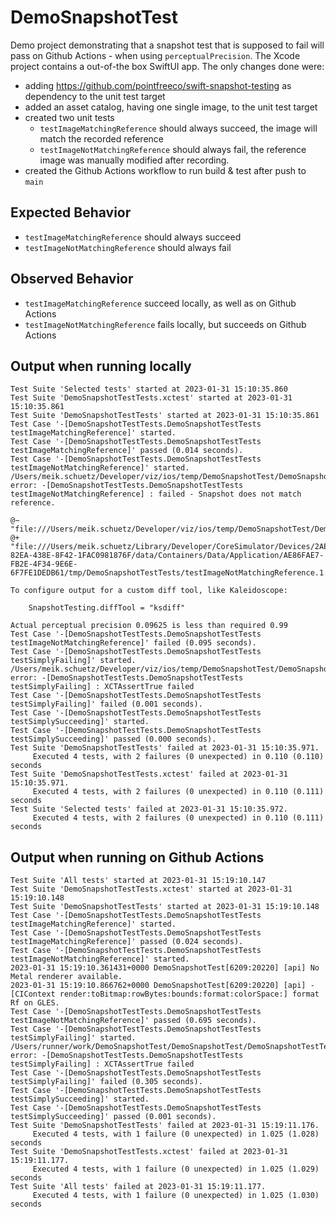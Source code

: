 # DemoSnapshotTest

Demo project demonstrating that a snapshot test that is supposed to fail will pass on Github Actions - when using `perceptualPrecision`. The Xcode project contains a out-of-the box SwiftUI app. The only changes done were:

- adding https://github.com/pointfreeco/swift-snapshot-testing as dependency to the unit test target
- added an asset catalog, having one single image, to the unit test target
- created two unit tests
  - `testImageMatchingReference` should always succeed, the image will match the recorded reference
  - `testImageNotMatchingReference` should always fail, the reference image was manually modified after recording.
- created the Github Actions workflow to run build & test after push to `main`

## Expected Behavior
- `testImageMatchingReference` should always succeed
- `testImageNotMatchingReference` should always fail

## Observed Behavior 
- `testImageMatchingReference` succeed locally, as well as on Github Actions
- `testImageNotMatchingReference` fails locally, but succeeds on Github Actions

## Output when running locally
```
Test Suite 'Selected tests' started at 2023-01-31 15:10:35.860
Test Suite 'DemoSnapshotTestTests.xctest' started at 2023-01-31 15:10:35.861
Test Suite 'DemoSnapshotTestTests' started at 2023-01-31 15:10:35.861
Test Case '-[DemoSnapshotTestTests.DemoSnapshotTestTests testImageMatchingReference]' started.
Test Case '-[DemoSnapshotTestTests.DemoSnapshotTestTests testImageMatchingReference]' passed (0.014 seconds).
Test Case '-[DemoSnapshotTestTests.DemoSnapshotTestTests testImageNotMatchingReference]' started.
/Users/meik.schuetz/Developer/viz/ios/temp/DemoSnapshotTest/DemoSnapshotTestTests/DemoSnapshotTestTests.swift:26: error: -[DemoSnapshotTestTests.DemoSnapshotTestTests testImageNotMatchingReference] : failed - Snapshot does not match reference.

@−
"file:///Users/meik.schuetz/Developer/viz/ios/temp/DemoSnapshotTest/DemoSnapshotTestTests/__Snapshots__/DemoSnapshotTestTests/testImageNotMatchingReference.1.png"
@+
"file:///Users/meik.schuetz/Library/Developer/CoreSimulator/Devices/2AEB7311-82EA-438E-8F42-1FAC0981876F/data/Containers/Data/Application/AE86FAE7-FB2E-4F34-9E6E-6F7FE1DEDB61/tmp/DemoSnapshotTestTests/testImageNotMatchingReference.1.png"

To configure output for a custom diff tool, like Kaleidoscope:

    SnapshotTesting.diffTool = "ksdiff"

Actual perceptual precision 0.09625 is less than required 0.99
Test Case '-[DemoSnapshotTestTests.DemoSnapshotTestTests testImageNotMatchingReference]' failed (0.095 seconds).
Test Case '-[DemoSnapshotTestTests.DemoSnapshotTestTests testSimplyFailing]' started.
/Users/meik.schuetz/Developer/viz/ios/temp/DemoSnapshotTest/DemoSnapshotTestTests/DemoSnapshotTestTests.swift:38: error: -[DemoSnapshotTestTests.DemoSnapshotTestTests testSimplyFailing] : XCTAssertTrue failed
Test Case '-[DemoSnapshotTestTests.DemoSnapshotTestTests testSimplyFailing]' failed (0.001 seconds).
Test Case '-[DemoSnapshotTestTests.DemoSnapshotTestTests testSimplySucceeding]' started.
Test Case '-[DemoSnapshotTestTests.DemoSnapshotTestTests testSimplySucceeding]' passed (0.000 seconds).
Test Suite 'DemoSnapshotTestTests' failed at 2023-01-31 15:10:35.971.
	 Executed 4 tests, with 2 failures (0 unexpected) in 0.110 (0.110) seconds
Test Suite 'DemoSnapshotTestTests.xctest' failed at 2023-01-31 15:10:35.971.
	 Executed 4 tests, with 2 failures (0 unexpected) in 0.110 (0.111) seconds
Test Suite 'Selected tests' failed at 2023-01-31 15:10:35.972.
	 Executed 4 tests, with 2 failures (0 unexpected) in 0.110 (0.111) seconds
```

## Output when running on Github Actions
```
Test Suite 'All tests' started at 2023-01-31 15:19:10.147
Test Suite 'DemoSnapshotTestTests.xctest' started at 2023-01-31 15:19:10.148
Test Suite 'DemoSnapshotTestTests' started at 2023-01-31 15:19:10.148
Test Case '-[DemoSnapshotTestTests.DemoSnapshotTestTests testImageMatchingReference]' started.
Test Case '-[DemoSnapshotTestTests.DemoSnapshotTestTests testImageMatchingReference]' passed (0.024 seconds).
Test Case '-[DemoSnapshotTestTests.DemoSnapshotTestTests testImageNotMatchingReference]' started.
2023-01-31 15:19:10.361431+0000 DemoSnapshotTest[6209:20220] [api] No Metal renderer available.
2023-01-31 15:19:10.866762+0000 DemoSnapshotTest[6209:20220] [api] -[CIContext render:toBitmap:rowBytes:bounds:format:colorSpace:] format Rf on GLES.
Test Case '-[DemoSnapshotTestTests.DemoSnapshotTestTests testImageNotMatchingReference]' passed (0.695 seconds).
Test Case '-[DemoSnapshotTestTests.DemoSnapshotTestTests testSimplyFailing]' started.
/Users/runner/work/DemoSnapshotTest/DemoSnapshotTest/DemoSnapshotTestTests/DemoSnapshotTestTests.swift:38: error: -[DemoSnapshotTestTests.DemoSnapshotTestTests testSimplyFailing] : XCTAssertTrue failed
Test Case '-[DemoSnapshotTestTests.DemoSnapshotTestTests testSimplyFailing]' failed (0.305 seconds).
Test Case '-[DemoSnapshotTestTests.DemoSnapshotTestTests testSimplySucceeding]' started.
Test Case '-[DemoSnapshotTestTests.DemoSnapshotTestTests testSimplySucceeding]' passed (0.001 seconds).
Test Suite 'DemoSnapshotTestTests' failed at 2023-01-31 15:19:11.176.
	 Executed 4 tests, with 1 failure (0 unexpected) in 1.025 (1.028) seconds
Test Suite 'DemoSnapshotTestTests.xctest' failed at 2023-01-31 15:19:11.177.
	 Executed 4 tests, with 1 failure (0 unexpected) in 1.025 (1.029) seconds
Test Suite 'All tests' failed at 2023-01-31 15:19:11.177.
	 Executed 4 tests, with 1 failure (0 unexpected) in 1.025 (1.030) seconds
```
